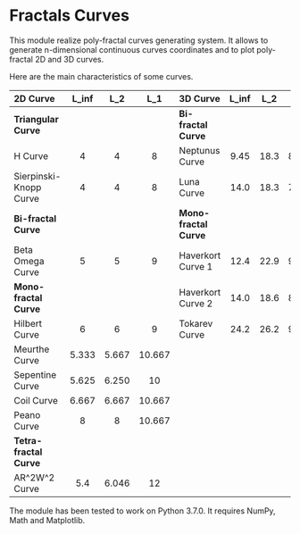 # Fractals Curves

This module realize poly-fractal curves generating system. It allows to generate n-dimensional  continuous curves coordinates and to plot poly-fractal 2D and 3D curves.

Here are the main characteristics of some curves.

|2D Curve               | L_inf |  L_2  |   L_1   |3D Curve            | L_inf |  L_2  |  L_1  |
|:---                   | :---: | :---: |  :---:  |:---                | :---: | :---: | :---: |
|**Triangular Curve**   |       |       |         |**Bi-fractal Curve**                        |
|H Curve                |   4   |   4   |    8    |Neptunus Curve      | 9.45  | 18.3  | 88.9  |
|Sierpinski-Knopp Curve |   4   |   4   |    8    |Luna Curve          | 14.0  | 18.3  | 75.6  |
|**Bi-fractal Curve**   |       |       |         |**Mono-fractal Curve**                      |
|Beta Omega Curve       |   5   |   5   |    9    |Haverkort Curve 1   | 12.4  | 22.9  | 99.6  |
|**Mono-fractal Curve** |       |       |         |Haverkort Curve 2   | 14.0  | 18.6  | 89.8  |
|Hilbert Curve          |   6   |   6   |    9    |Tokarev Curve       | 24.2  | 26.2  | 98.3  |
|Meurthe Curve          | 5.333 | 5.667 | 10.667  |
|Sepentine Curve        | 5.625 | 6.250 |   10    |
|Coil Curve             | 6.667 | 6.667 | 10.667  |
|Peano Curve            |   8   |   8   | 10.667  |
|**Tetra-fractal Curve**|       |       |         |
|AR^2W^2 Curve          |  5.4  | 6.046 |   12    |


The module has been tested to work on Python 3.7.0. It requires NumPy, Math and Matplotlib.
